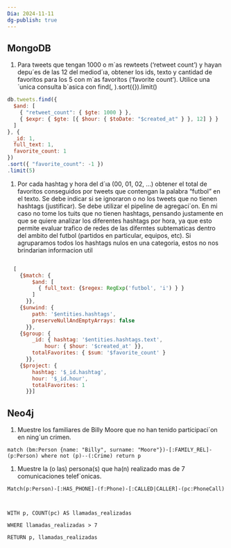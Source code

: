 ```yaml
---
Dia: 2024-11-11
dg-publish: true
---
```

## MongoDB

1. Para tweets que tengan 1000 o m´as rewteets (‘retweet count’) y hayan depu´es de las 12 del mediod´ıa, obtener los ids, texto y cantidad de favoritos para los 5 con m´as favoritos (‘favorite count’). Utilice una ´unica consulta b´asica con find(, ).sort({}).limit()
```js
db.tweets.find({
  $and: [
    { "retweet_count": { $gte: 1000 } },
    { $expr: { $gte: [{ $hour: { $toDate: "$created_at" } }, 12] } }
  ]
}, {
  _id: 1,
  full_text: 1,
  favorite_count: 1
})
.sort({ "favorite_count": -1 })
.limit(5)
```


1. Por cada hashtag y hora del d´ıa (00, 01, 02, ...) obtener el total de favoritos conseguidos por tweets que contengan la palabra “futbol” en el texto. Se debe indicar si se ignoraron o no los tweets que no tienen hashtags (justificar). Se debe utilizar el pipeline de agregaci´on.
En mi caso no tome los tuits que no tienen hashtags, pensando justamente en que se quiere analizar los diferentes hashtags por hora, ya que esto permite evaluar trafico de redes de las diferntes subtematicas dentro del ambito del futbol (partidos en particular, equipos, etc). Si agruparamos todos los hashtags nulos en una categoria, estos no nos brindarian informacion util
```js

  [
    {$match: {
        $and: [
          { full_text: {$regex: RegExp('futbol', 'i') } }
        ]
      }},
    {$unwind: {
        path: '$entities.hashtags',
        preserveNullAndEmptyArrays: false
      }},
    {$group: {
        _id: { hashtag: '$entities.hashtags.text',
          	hour: { $hour: '$created_at' }},
        totalFavorites: { $sum: '$favorite_count' }
      }},
    {$project: {
        hashtag: '$_id.hashtag',
        hour: '$_id.hour',
        totalFavorites: 1
      }}]
```


## Neo4j
1. Muestre los familiares de Billy Moore que no han tenido participaci´on en ning´un crimen.
```cypher
match (bm:Person {name: "Billy", surname: "Moore"})-[:FAMILY_REL]-(p:Person) where not (p)--(:Crime) return p
```

1. Muestre la (o las) persona(s) que ha(n) realizado mas de 7 comunicaciones telef´onicas.
```cypher
Match(p:Person)-[:HAS_PHONE]-(f:Phone)-[:CALLED|CALLER]-(pc:PhoneCall)

  

WITH p, COUNT(pc) AS llamadas_realizadas

WHERE llamadas_realizadas > 7

RETURN p, llamadas_realizadas
```
